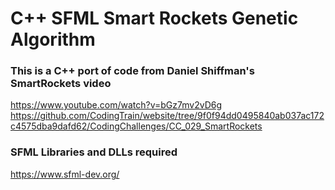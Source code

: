 # C++ SFML Smart Rockets Genetic Algorithm

### This is a C++ port of code from Daniel Shiffman's SmartRockets video
https://www.youtube.com/watch?v=bGz7mv2vD6g
https://github.com/CodingTrain/website/tree/9f0f94dd0495840ab037ac172c4575dba9dafd62/CodingChallenges/CC_029_SmartRockets

### SFML Libraries and DLLs required
https://www.sfml-dev.org/

